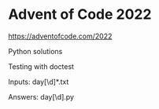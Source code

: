 # Advent of Code 2022
https://adventofcode.com/2022

Python solutions

Testing with doctest

Inputs: day[\d]*.txt

Answers: day[\d].py
